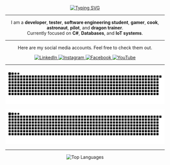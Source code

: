 <p align="center">
  <a href="https://git.io/typing-svg">
    <img src="https://readme-typing-svg.demolab.com?font=Jersey+10&weight=300&pause=1500&color=F7D300&background=FFD20000&center=true&vCenter=true&width=435&lines=Hey%2C+I+am+Altan+Berk+Eren+%F0%9F%91%8B" alt="Typing SVG" />
  </a>
</p>

---

<p align="center">
  I am a <strong>developer</strong>, <strong>tester</strong>, <strong>software engineering student</strong>, 
  <strong>gamer</strong>, <strong>cook</strong>, <strong>astronaut</strong>, 
  <strong>pilot</strong>, and <strong>dragon trainer</strong>.<br>
  Currently focused on <strong>C#</strong>, <strong>Databases</strong>, and <strong>IoT systems</strong>.
</p>

---

<p align="center">
  Here are my social media accounts. Feel free to check them out.
</p>
<p align="center">
  <a href="https://www.linkedin.com/in/altan-berk-eren" target="_blank">
    <img src="https://cdn.jsdelivr.net/npm/simple-icons@v10/icons/linkedin.svg" width="32" height="32" alt="LinkedIn" />
  </a>
  <a href="https://www.instagram.com/altanberkeren/" target="_blank">
    <img src="https://cdn.jsdelivr.net/npm/simple-icons@v10/icons/instagram.svg" width="32" height="32" alt="Instagram" />
  </a>
  <a href="https://www.facebook.com/altanberk.eren.7" target="_blank">
    <img src="https://cdn.jsdelivr.net/npm/simple-icons@v10/icons/facebook.svg" width="32" height="32" alt="Facebook" />
  </a>
  <a href="https://www.youtube.com/@altanberkeren3871" target="_blank">
    <img src="https://cdn.jsdelivr.net/npm/simple-icons@v10/icons/youtube.svg" width="32" height="32" alt="YouTube" />
  </a>
</p>

---

<p align="center">
  <img src="https://raw.githubusercontent.com/altanberkeren/altanberkeren/output/github-contribution-grid-snake.svg" alt="Snake animation light" />
</p>

<p align="center">
  <img src="https://raw.githubusercontent.com/altanberkeren/altanberkeren/output/github-contribution-grid-snake-dark.svg?palette=github-dark" alt="Snake animation dark" />
</p>

---

<p align="center">
  <img src="https://github-readme-stats.vercel.app/api/top-langs/?username=altanberkeren&layout=compact&theme=tokyonight&langs_count=6" alt="Top Languages" />
</p>


